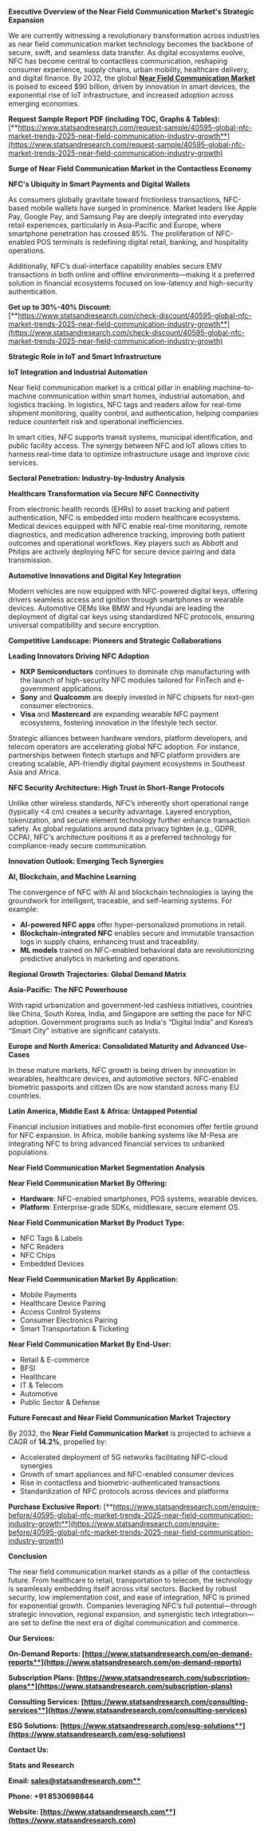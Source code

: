 ﻿**Executive Overview of the Near Field Communication Market's Strategic Expansion**

We are currently witnessing a revolutionary transformation across industries as near field communication market technology becomes the backbone of secure, swift, and seamless data transfer. As digital ecosystems evolve, NFC has become central to contactless communication, reshaping consumer experience, supply chains, urban mobility, healthcare delivery, and digital finance. By 2032, the global [**Near Field Communication Market**](https://www.statsandresearch.com/report/40595-global-nfc-market-trends-2025-near-field-communication-industry-growth) is poised to exceed $90 billion, driven by innovation in smart devices, the exponential rise of IoT infrastructure, and increased adoption across emerging economies.

**Request Sample Report PDF (including TOC, Graphs & Tables):** [**https://www.statsandresearch.com/request-sample/40595-global-nfc-market-trends-2025-near-field-communication-industry-growth**](https://www.statsandresearch.com/request-sample/40595-global-nfc-market-trends-2025-near-field-communication-industry-growth)

**Surge of Near Field Communication Market in the Contactless Economy**

**NFC's Ubiquity in Smart Payments and Digital Wallets**

As consumers globally gravitate toward frictionless transactions, NFC-based mobile wallets have surged in prominence. Market leaders like Apple Pay, Google Pay, and Samsung Pay are deeply integrated into everyday retail experiences, particularly in Asia-Pacific and Europe, where smartphone penetration has crossed 85%. The proliferation of NFC-enabled POS terminals is redefining digital retail, banking, and hospitality operations.

Additionally, NFC’s dual-interface capability enables secure EMV transactions in both online and offline environments—making it a preferred solution in financial ecosystems focused on low-latency and high-security authentication.

**Get up to 30%-40% Discount:** [**https://www.statsandresearch.com/check-discount/40595-global-nfc-market-trends-2025-near-field-communication-industry-growth**](https://www.statsandresearch.com/check-discount/40595-global-nfc-market-trends-2025-near-field-communication-industry-growth)

**Strategic Role in IoT and Smart Infrastructure**

**IoT Integration and Industrial Automation**

Near field communication market is a critical pillar in enabling machine-to-machine communication within smart homes, industrial automation, and logistics tracking. In logistics, NFC tags and readers allow for real-time shipment monitoring, quality control, and authentication, helping companies reduce counterfeit risk and operational inefficiencies.

In smart cities, NFC supports transit systems, municipal identification, and public facility access. The synergy between NFC and IoT allows cities to harness real-time data to optimize infrastructure usage and improve civic services.

**Sectoral Penetration: Industry-by-Industry Analysis**

**Healthcare Transformation via Secure NFC Connectivity**

From electronic health records (EHRs) to asset tracking and patient authentication, NFC is embedded into modern healthcare ecosystems. Medical devices equipped with NFC enable real-time monitoring, remote diagnostics, and medication adherence tracking, improving both patient outcomes and operational workflows. Key players such as Abbott and Philips are actively deploying NFC for secure device pairing and data transmission.

**Automotive Innovations and Digital Key Integration**

Modern vehicles are now equipped with NFC-powered digital keys, offering drivers seamless access and ignition through smartphones or wearable devices. Automotive OEMs like BMW and Hyundai are leading the deployment of digital car keys using standardized NFC protocols, ensuring universal compatibility and secure encryption.

**Competitive Landscape: Pioneers and Strategic Collaborations**

**Leading Innovators Driving NFC Adoption**

- **NXP Semiconductors** continues to dominate chip manufacturing with the launch of high-security NFC modules tailored for FinTech and e-government applications.
- **Sony** and **Qualcomm** are deeply invested in NFC chipsets for next-gen consumer electronics.
- **Visa** and **Mastercard** are expanding wearable NFC payment ecosystems, fostering innovation in the lifestyle tech sector.

Strategic alliances between hardware vendors, platform developers, and telecom operators are accelerating global NFC adoption. For instance, partnerships between fintech startups and NFC platform providers are creating scalable, API-friendly digital payment ecosystems in Southeast Asia and Africa.

**NFC Security Architecture: High Trust in Short-Range Protocols**

Unlike other wireless standards, NFC’s inherently short operational range (typically <4 cm) creates a security advantage. Layered encryption, tokenization, and secure element technology further enhance transaction safety. As global regulations around data privacy tighten (e.g., GDPR, CCPA), NFC's architecture positions it as a preferred technology for compliance-ready secure communication.

**Innovation Outlook: Emerging Tech Synergies**

**AI, Blockchain, and Machine Learning**

The convergence of NFC with AI and blockchain technologies is laying the groundwork for intelligent, traceable, and self-learning systems. For example:

- **AI-powered NFC apps** offer hyper-personalized promotions in retail.
- **Blockchain-integrated NFC** enables secure and immutable transaction logs in supply chains, enhancing trust and traceability.
- **ML models** trained on NFC-enabled behavioral data are revolutionizing predictive analytics in marketing and operations.

**Regional Growth Trajectories: Global Demand Matrix**

**Asia-Pacific: The NFC Powerhouse**

With rapid urbanization and government-led cashless initiatives, countries like China, South Korea, India, and Singapore are setting the pace for NFC adoption. Government programs such as India's “Digital India” and Korea’s “Smart City” initiative are significant catalysts.

**Europe and North America: Consolidated Maturity and Advanced Use-Cases**

In these mature markets, NFC growth is being driven by innovation in wearables, healthcare devices, and automotive sectors. NFC-enabled biometric passports and citizen IDs are now standard across many EU countries.

**Latin America, Middle East & Africa: Untapped Potential**

Financial inclusion initiatives and mobile-first economies offer fertile ground for NFC expansion. In Africa, mobile banking systems like M-Pesa are integrating NFC to bring advanced financial services to unbanked populations.

**Near Field Communication Market Segmentation Analysis**


**Near Field Communication Market By Offering:**

- **Hardware**: NFC-enabled smartphones, POS systems, wearable devices.
- **Platform**: Enterprise-grade SDKs, middleware, secure element OS.

**Near Field Communication Market By Product Type:**

- NFC Tags & Labels
- NFC Readers
- NFC Chips
- Embedded Devices

**Near Field Communication Market By Application:**

- Mobile Payments
- Healthcare Device Pairing
- Access Control Systems
- Consumer Electronics Pairing
- Smart Transportation & Ticketing

**Near Field Communication Market By End-User:**

- Retail & E-commerce
- BFSI
- Healthcare
- IT & Telecom
- Automotive
- Public Sector & Defense

**Future Forecast and Near Field Communication Market Trajectory**

By 2032, the **Near Field Communication Market** is projected to achieve a CAGR of **14.2%**, propelled by:

- Accelerated deployment of 5G networks facilitating NFC-cloud synergies
- Growth of smart appliances and NFC-enabled consumer devices
- Rise in contactless and biometric-authenticated transactions
- Standardization of NFC protocols across devices and platforms

**Purchase Exclusive Report:** [**https://www.statsandresearch.com/enquire-before/40595-global-nfc-market-trends-2025-near-field-communication-industry-growth**](https://www.statsandresearch.com/enquire-before/40595-global-nfc-market-trends-2025-near-field-communication-industry-growth)

**Conclusion**

The near field communication market stands as a pillar of the contactless future. From healthcare to retail, transportation to telecom, the technology is seamlessly embedding itself across vital sectors. Backed by robust security, low implementation cost, and ease of integration, NFC is primed for exponential growth. Companies leveraging NFC’s full potential—through strategic innovation, regional expansion, and synergistic tech integration—are set to define the next era of digital communication and commerce.

**Our Services:**

**On-Demand Reports: [https://www.statsandresearch.com/on-demand-reports**](https://www.statsandresearch.com/on-demand-reports)**

**Subscription Plans: [https://www.statsandresearch.com/subscription-plans**](https://www.statsandresearch.com/subscription-plans)**

**Consulting Services: [https://www.statsandresearch.com/consulting-services**](https://www.statsandresearch.com/consulting-services)**

**ESG Solutions: [https://www.statsandresearch.com/esg-solutions**](https://www.statsandresearch.com/esg-solutions)**

**Contact Us:**

**Stats and Research**

**Email: [sales@statsandresearch.com**](mailto:sales@statsandresearch.com)**

**Phone: +91 8530698844**

**Website: [https://www.statsandresearch.com**](https://www.statsandresearch.com)**
